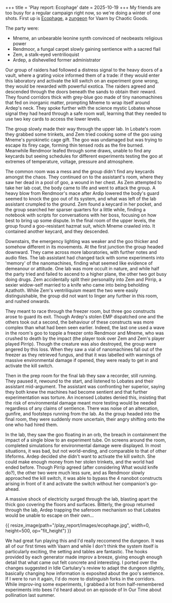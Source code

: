 +++
title = 'Play report: Ecophage'
date = 2025-10-19
+++
My friends are too busy for a regular campaign right now, so we're doing a winter of one shots. First up is [Ecophage](https://chaotic-goods.itch.io/ecophage), a [zungeon](https://idlecartulary.com/2025/01/01/the-zungeon-manifesto-demystifying-dungeon-creation/) for Vaarn by Chaotic Goods.
<!-- more -->
The party were:

- Mneme, an unbearable leonine synth convinced of neobeasts religious power
- Rendmoor, a fungal carpet slowly gaining sentience with a sacred flail 
- Zem, a stalk-eyed ventrilioquist
- Ardep, a dishevelled former administrator

Our group of raiders had followed a distress signal to the heavy doors of a vault, where a grating voice informed them of a trade: if they would enter this laboratory and activate the kill switch on an experiment gone wrong, they would be rewarded with powerful exotica. The raiders agreed and descended through the doors beneath the sands to obtain their reward. They found corridors thick with grey-blue goo made of tiny nanomachines that fed on inorganic matter, prompting Mneme to wrap itself around Ardep's neck. They spoke further with the science mystic Lobates whose signal they had heard through a safe room wall, learning that they needed to use two key cards to access the lower levels.

The group slowly made their way through the upper lab. In Lobate's room they grabbed some trinkets, and Zem tried cooking some of the goo using Mneme's pyrokinetic cage gift. The goo was undamaged but was trying to escape its firey cage, forming thin tensed rods as the fire burned. Meanwhile Rendmoor leafed through some draws, unable to find any keycards but seeing schedules for different experiments testing the goo at extremes of temperature, voltage, pressure and atmosphere.

The common room was a mess and the group didn't find any keycards amongst the chaos. They continued on to the assistant's room, where they saw her dead in a pool of goo, a wound in her chest. As Zem attempted to take her lab coat, the body came to life and went to attack the group. A heavy blow from Rendmoor's mace after Ardip lowered the body's guard seemed to knock the goo out of its system, and what was left of the lab assistant crumpled to the ground. Zem found a keycard in her pocket, and the group searched her sparser quarters for a little while, finding a notebook with scripts for conversations with her boss, focusing on how best to bring up some dispute. In the final room of the upper levels, the group found a goo-resistant hazmat suit, which Mneme crawled into. It contained another keycard, and they descended.

Downstairs, the emergency lighting was weaker and the goo thicker and somehow different in its movements. At the first junction the group headed downward. They came across more laboratories, with further notes and audio files. The lab assistant had changed tack with some experiments into 'memory' of the nanomachines, finding what seemed like evidence of demeanour or attitude. One lab was more occult in nature, and while half the party tried and failed to ascend to a higher plane, the other two got busy doing drugs. Zem accidentally split their personality into Zem and Pirrip, a sexier widow-self married to a knife who came into being beholding Azathoth. While Zem's ventriliquism meant the two were easily distinguishable, the group did not want to linger any further in this room, and rushed onwards.

They meant to race through the freezer room, but three goo constructs arose to guard its exit. Though Ardep's stolen EMP dispatched one and the others took out a second, the behaviour of these constructs was more complex than what had been seen earlier. Indeed, the last one used a wave in the room's goo to topple a freezer onto Rendmoor and Mneme, who was crushed to death by the impact (the player took over Zem and Zem's player played Pirrip). Though the creature was also destroyed, the group were angered by this loss. When they saw a vial of nanomachines fall out of the freezer as they retrieved fungus, and that it was labelled with warnings of massive environmental damage if opened, they were ready to get in and activate the kill switch.

Then in the prep room for the final lab they saw a recorder, still running. They paused it, rewound to the start, and listened to Lobates and their assistant mid-argument. The assistant was confronting her superior, saying they both knew the machines had become sentient and that further experimentation was torture. An incensed Lobates denied this, insisting that the risk of environmental damage meant more testing would be needed regardless of any claims of sentience. There was noise of an altercation, gunfire, and footsteps running from the lab. As the group headed into the final room, they were suddenly more uncertain, their angry shifting onto the one who had hired them. 

In the lab, they saw the goo floating in an orb, the breach in containment the impact of a single blow to an experiment tube. On screens around the room, completed simulations for environmental damage were displayed. In most situations, it was bad, but not world-ending, and comparable to that of other lifeforms. Ardep decided she didn't want to activate the kill switch. She could make enough money from her stolen trinkets, and the world had ended before. Though Pirrip agreed (after considering What would knife do?), the other two were much less sure, and as Rendmoor slowly approached the kill switch, it was able to bypass the 4 nanobot constructs arising in front of it and activate the switch without her companion's go-ahead. 

A massive shock of electricity surged through the lab, blasting apart the thick goo covering the floors and surfaces. Bitterly, the group returned through the lab, Ardep trapping the saferoom mechanism so that Lobates would be unable to escape on their own...

{{ resize_image(path="/play_report/images/ecophage.jpg", width=0, height=500, op="fit_height") }} 

We had great fun playing this and I'd really reccomend the dungeon. It was all of our first times with Vaarn and while I don't think the system itself is particularly exciting, the setting and tables are fantastic. The hooks provided by each generator made improv a breeze, giving enough enough detail that what came out felt concrete and interesting. I ported over the changes suggested in Idle Cartulary's review to adapt the dungeon slightly, basically changing how information is exposited about the goo's sentience. If I were to run it again, I'd do more to distinguish forks in the corridors. While improv-ing some experiments, I grabbed a lot from half-remembered experiments into bees I'd heard about on an episode of In Our Time about pollination last summer.
